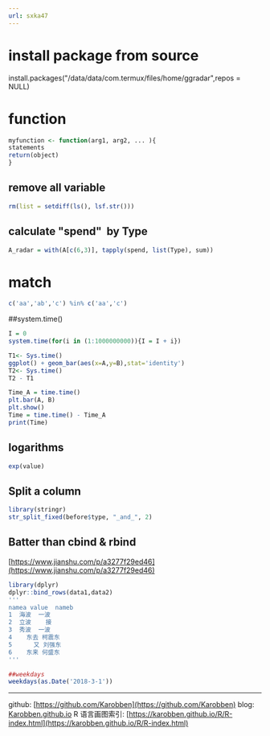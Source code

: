 ```yaml
---
url: sxka47
---
```


# install package from source

install.packages("/data/data/com.termux/files/home/ggradar",repos = NULL)

<a name="function"></a>
# function
```R
myfunction <- function(arg1, arg2, ... ){
statements
return(object)
}
```
<a name="8f0e8288"></a>
## remove all variable
```R
rm(list = setdiff(ls(), lsf.str()))
```
<a name="45e3543f"></a>
## calculate "spend"  by Type
```R
A_radar = with(A[c(6,3)], tapply(spend, list(Type), sum))
```
<a name="match"></a>
# match
```R
c('aa','ab','c') %in% c('aa','c')
```
##system.time()
```R
I = 0
system.time(for(i in (1:1000000000)){I = I + i})

T1<- Sys.time()
ggplot() + geom_bar(aes(x=A,y=B),stat='identity')
T2<- Sys.time()
T2 - T1

Time_A = time.time()
plt.bar(A, B)
plt.show()
Time = time.time() - Time_A
print(Time)
```
<a name="logarithms"></a>
## logarithms
```R
exp(value)
```
<a name="3385a98a"></a>
## Split a column
```R
library(stringr)
str_split_fixed(before$type, "_and_", 2)
```
<a name="5f97668d"></a>
## Batter than cbind & rbind

[https://www.jianshu.com/p/a3277f29ed46](https://www.jianshu.com/p/a3277f29ed46)
```R
library(dplyr)
dplyr::bind_rows(data1,data2)
'''
namea value  nameb
1  海波  一波  
2  立波    接  
3  秀波  一波  
4    东去 柯震东
5      又 刘强东
6    东来 何盛东
'''

##weekdays
weekdays(as.Date('2018-3-1'))
```


---
github: [https://github.com/Karobben](https://github.com/Karobben)
blog: [Karobben.github.io](http://Karobben.github.io)
R 语言画图索引: [https://karobben.github.io/R/R-index.html](https://karobben.github.io/R/R-index.html)
